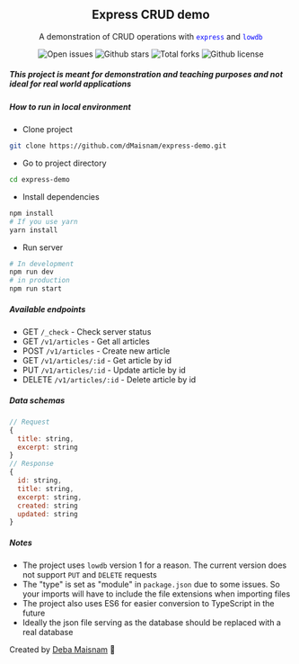 <section align="center">
  <h1>Express CRUD demo</h1>
  <p>A demonstration of CRUD operations with <code style="color: blue;">express</code> and <code style="color: blue;">lowdb</code></p>
  <div>
    <img 
      src="https://img.shields.io/github/issues/dMaisnam/express-demo" 
      alt="Open issues"
    />
    <img 
      src="https://img.shields.io/github/stars/dMaisnam/express-demo" 
      alt="Github stars"
    />
    <img 
      src="https://img.shields.io/github/forks/dMaisnam/express-demo" 
      alt="Total forks"
    />
    <img 
      src="https://img.shields.io/github/license/dMaisnam/express-demo" 
      alt="Github license"
    />
  </div>
</section>

##### This project is meant for demonstration and teaching purposes and not ideal for real world applications

##### How to run in local environment
- Clone project
```bash
git clone https://github.com/dMaisnam/express-demo.git
```
- Go to project directory
```bash
cd express-demo
```
- Install dependencies
```bash
npm install
# If you use yarn
yarn install
```
- Run server
```bash
# In development
npm run dev
# in production
npm run start
```

##### Available endpoints 
- GET     `/_check`           - Check server status
- GET     `/v1/articles`      - Get all articles
- POST    `/v1/articles`      - Create new article
- GET     `/v1/articles/:id`  - Get article by id
- PUT     `/v1/articles/:id`  - Update article by id
- DELETE  `/v1/articles/:id`  - Delete article by id

##### Data schemas
```js
// Request
{
  title: string,
  excerpt: string
}
// Response
{
  id: string,
  title: string,
  excerpt: string,
  created: string
  updated: string
}
```

##### Notes
- The project uses `lowdb` version 1 for a reason. The current version does not support `PUT` and `DELETE` requests
- The "type" is set as "module" in `package.json` due to some issues. So your imports will have to include the file extensions when importing files
- The project also uses ES6 for easier conversion to TypeScript in the future
- Ideally the json file serving as the database should be replaced with a real database

Created by [Deba Maisnam](https://twitter.com/debamaisnam) :link: